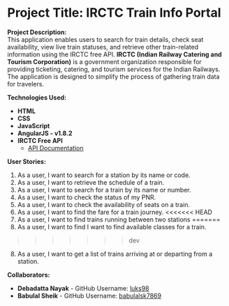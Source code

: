 # Project Title: **IRCTC Train Info Portal**

**Project Description:**  
This application enables users to search for train details, check seat availability, view live train statuses, and retrieve other train-related information using the IRCTC free API. **IRCTC (Indian Railway Catering and Tourism Corporation)** is a government organization responsible for providing ticketing, catering, and tourism services for the Indian Railways. The application is designed to simplify the process of gathering train data for travelers.

**Technologies Used:**  
* **HTML**  
* **CSS**  
* **JavaScript**  
* **AngularJS - v1.8.2**
* **IRCTC Free API**  
  - [API Documentation](https://www.allthingsdev.co/apimarketplace/endpoints/irctc/66601c6b98e9e140d6544339)

**User Stories:** 
1. As a user, I want to search for a station by its name or code.
2. As a user, I want to retrieve the schedule of a train.
3. As a user, I want to search for a train by its name or number.
4. As a user, I want to check the status of my PNR.
5. As a user, I want to check the availability of seats on a train.
6. As a user, I want to find the fare for a train journey.
<<<<<<< HEAD
7. As a user, I want to find trains running between two stations
=======
7. As a user, I want to find I want to find available classes for a train.
>>>>>>> dev
8. As a user, I want to get a list of trains arriving at or departing from a station.

**Collaborators:**
* **Debadatta Nayak** - GitHub Username: [luks98](https://github.com/luks98)  
* **Babulal Sheik** - GitHub Username: [babulalsk7869](https://github.com/babulalsk7869)
